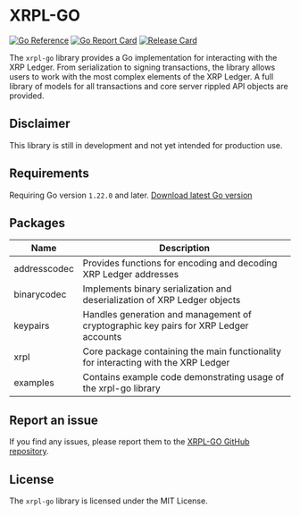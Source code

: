 # XRPL-GO

[![Go Reference](https://pkg.go.dev/badge/github.com/Peersyst/xrpl-go.svg)](https://pkg.go.dev/github.com/Peersyst/xrpl-go)
[![Go Report Card](https://goreportcard.com/badge/github.com/Peersyst/xrpl-go)](https://goreportcard.com/report/github.com/Peersyst/xrpl-go)
[![Release Card](https://img.shields.io/github/v/release/Peersyst/xrpl-go?include_prereleases)](https://github.com/Peersyst/xrpl-go/releases)


The `xrpl-go` library provides a Go implementation for interacting with the XRP Ledger. From serialization to signing transactions, the library allows users to work with the most
complex elements of the XRP Ledger. A full library of models for all transactions and core server rippled API objects are provided.

## Disclaimer
This library is still in development and not yet intended for production use.

## Requirements

Requiring Go version `1.22.0` and later.
[Download latest Go version](https://go.dev/dl/)

## Packages

| Name | Description |
|---------|-------------|
| addresscodec | Provides functions for encoding and decoding XRP Ledger addresses |
| binarycodec | Implements binary serialization and deserialization of XRP Ledger objects |
| keypairs | Handles generation and management of cryptographic key pairs for XRP Ledger accounts |
| xrpl | Core package containing the main functionality for interacting with the XRP Ledger |
| examples | Contains example code demonstrating usage of the xrpl-go library |

## Report an issue

If you find any issues, please report them to the [XRPL-GO GitHub repository](https://github.com/Peersyst/xrpl-go/issues). 

## License
The `xrpl-go` library is licensed under the MIT License.
